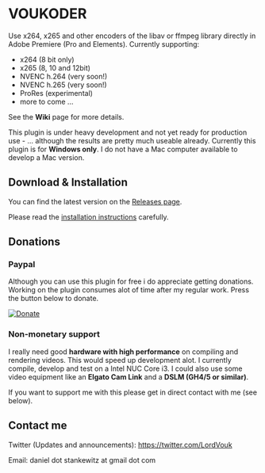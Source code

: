 # VOUKODER
Use x264, x265 and other encoders of the libav or ffmpeg library directly in Adobe Premiere (Pro and Elements). Currently supporting:
- x264 (8 bit only)
- x265 (8, 10 and 12bit)
- NVENC h.264 (very soon!)
- NVENC h.265 (very soon!)
- ProRes (experimental)
- more to come ...

See the **Wiki** page for more details.

This plugin is under heavy development and not yet ready for production use - ... although the results are pretty much useable already.
Currently this plugin is for **Windows only**. I do not have a Mac computer available to develop a Mac version.

## Download & Installation
You can find the latest version on the [Releases page](https://github.com/Vouk/voukoder/releases).

Please read the [installation instructions](https://github.com/Vouk/voukoder/wiki/Installation) carefully.

## Donations

### Paypal
Although you can use this plugin for free i do appreciate getting donations. Working on the plugin consumes alot of time after my regular work. Press the button below to donate.

[![Donate](https://www.paypalobjects.com/en_US/i/btn/btn_donate_LG.gif)](https://www.paypal.com/cgi-bin/webscr?cmd=_s-xclick&hosted_button_id=A997BF8PGLGR8)

### Non-monetary support
I really need good **hardware with high performance** on compiling and rendering videos. This would speed up development alot. I currently compile, develop and test on a Intel NUC Core i3. I could also use some video equipment like an **Elgato Cam Link** and a **DSLM (GH4/5 or similar)**. 

If you want to support me with this please get in direct contact with me (see below).

## Contact me ##
Twitter (Updates and announcements): https://twitter.com/LordVouk

Email: daniel dot stankewitz at gmail dot com
